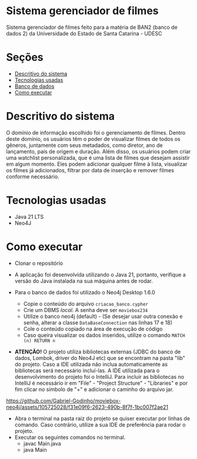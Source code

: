 # Sistema gerenciador de filmes
Sistema gerenciador de filmes feito para a matéria de BAN2 (banco de dados 2) da Universidade do Estado de Santa Catarina - UDESC

# Seções
- [Descritivo do sistema](#descritivo-do-sistema)
- [Tecnologias usadas](#tecnologias-usadas)
- [Banco de dados](#banco-de-dados)
- [Como executar](#como-executar)

# Descritivo do sistema

O domínio de informação escolhido foi o gerenciamento de filmes. Dentro deste domínio, os usuários têm o poder de visualizar filmes de todos os gêneros, juntamente com seus metadados, como diretor, ano de lançamento, país de origem e duração. Além disso, os usuários podem criar uma watchlist personalizada, que é uma lista de filmes que desejam assistir em algum momento. Eles podem adicionar qualquer filme à lista, visualizar os filmes já adicionados, filtrar por data de inserção e remover filmes conforme necessário.

# Tecnologias usadas
- Java 21 LTS
- Neo4J

# Como executar

- Clonar o repositório
- A aplicação foi desenvolvida utilizando o Java 21, portanto, verifique a versão do Java instalada na sua máquina antes de rodar.
- Para o banco de dados foi utilizado o Neo4j Desktop 1.6.0
    - Copie o conteúdo do arquivo `criacao_banco.cypher`
    - Crie um DBMS *local*. A senha deve ser `moviebox234`
    - Utilize o banco neo4j (default) - (Se desejar usar outra conexão e senha, alterar a classe `DataBaseConnection` nas linhas 17 e 18)
    - Cole o conteúdo copiado na área de execução de código
    - Caso queira visualizar os dados inseridos, utilize o comando `MATCH (n) RETURN n`
          
- **ATENÇÃO!** O projeto utiliza bibliotecas externas (JDBC do banco de dados, Lombok, driver do Neo4J etc) que se encontram na pasta "lib" do projeto. Caso a IDE utilizada não inclua automaticamente as bibliotecas será necessário incluí-las. A IDE utilizada para o desenvolvimento do projeto foi o IntelliJ. Para incluir as bibliotecas no IntelliJ é necessário ir em "File" - "Project Structure" - "Libraries" e por fim clicar no símbolo de "+" e adicionar o caminho do arquivo jar.

https://github.com/Gabriel-Godinho/moviebox-neo4j/assets/105725028/f31e09f6-2623-490b-8f7f-1bc007f2ae21

- Abra o terminal na pasta raiz do projeto se quiser executar por linhas de comando. Caso contrário, utilize a sua IDE de preferência para rodar o projeto.
- Executar os seguintes comandos no terminal.
  - javac Main.java
  - java Main

